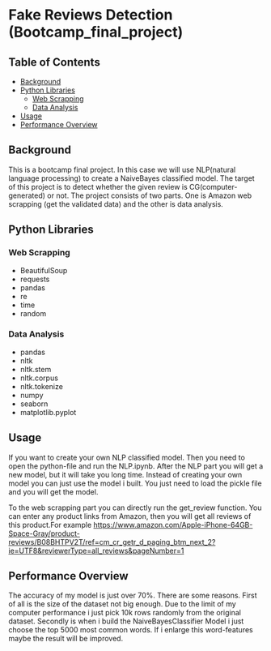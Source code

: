 # Fake Reviews Detection (Bootcamp_final_project)

## Table of Contents

- [Background](#background)
- [Python Libraries](#python-libraries)
  - [Web Scrapping](#web-scrapping)
  - [Data Analysis](#data-analysis)
- [Usage](#usage)
- [Performance Overview](#performance-overview)

## Background

This is a bootcamp final project. In this case we will use NLP(natural language processing) to create a NaiveBayes classified model. The target of this project is to detect whether the given review is CG(computer-generated) or not. The project consists of two parts. One is Amazon web scrapping (get the validated data) and the other is data analysis.

## Python Libraries

### Web Scrapping

- BeautifulSoup
- requests
- pandas
- re
- time 
- random

### Data Analysis

- pandas
- nltk
- nltk.stem
- nltk.corpus
- nltk.tokenize
- numpy
- seaborn
- matplotlib.pyplot

## Usage

If you want to create your own NLP classified model. Then you need to open the python-file and run the NLP.ipynb. After the NLP part you will get a new model, but it will take you long time. Instead of creating your own model you can just use the model i built. You just need to load the pickle file and you will get the model.

To the web scrapping part you can directly run the get_review function. You can enter any product links from Amazon, then you will get all reviews of this product.For example https://www.amazon.com/Apple-iPhone-64GB-Space-Gray/product-reviews/B08BHTPV2T/ref=cm_cr_getr_d_paging_btm_next_2?ie=UTF8&reviewerType=all_reviews&pageNumber=1

## Performance Overview

The accuracy of my model is just over 70%. There are some reasons. First of all is the size of the dataset not big enough. Due to the limit of my computer performance i just pick 10k rows randomly from the original dataset. Secondly is when i build the NaiveBayesClassifier Model i just choose the top 5000 most common words. If i enlarge this word-features maybe the result will be improved.
